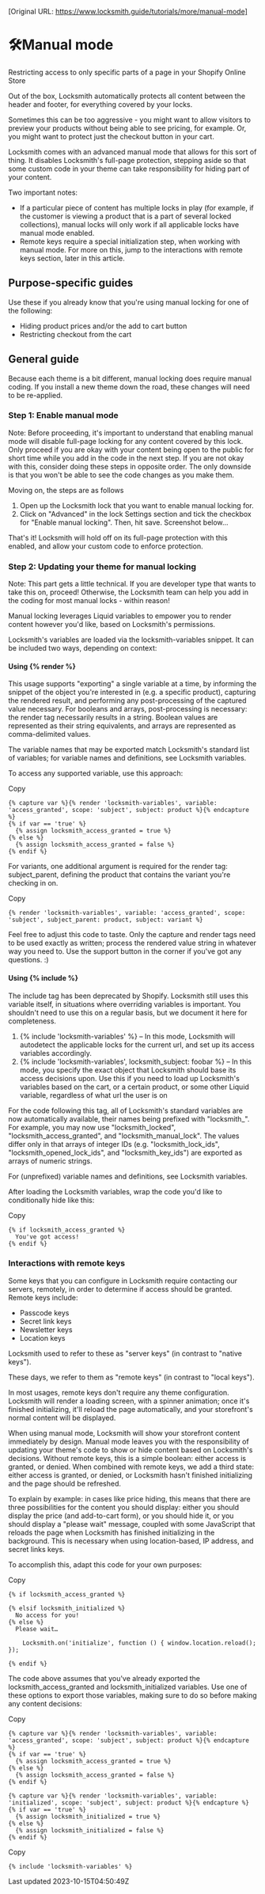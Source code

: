 [Original URL: https://www.locksmith.guide/tutorials/more/manual-mode]

# 🛠️Manual mode

Restricting access to only specific parts of a page in your Shopify Online Store

Out of the box, Locksmith automatically protects all content between the header and footer, for everything covered by your locks.

Sometimes this can be too aggressive - you might want to allow visitors to preview your products without being able to see pricing, for example. Or, you might want to protect just the checkout button in your cart.

Locksmith comes with an advanced manual mode that allows for this sort of thing. It disables Locksmith's full-page protection, stepping aside so that some custom code in your theme can take responsibility for hiding part of your content.

Two important notes:

- If a particular piece of content has multiple locks in play (for example, if the customer is viewing a product that is a part of several locked collections), manual locks will only work if all applicable locks have manual mode enabled.
- Remote keys require a special initialization step, when working with manual mode. For more on this, jump to the interactions with remote keys section, later in this article.

## Purpose-specific guides

Use these if you already know that you're using manual locking for one of the following:

- Hiding product prices and/or the add to cart button
- Restricting checkout from the cart

## General guide

Because each theme is a bit different, manual locking does require manual coding. If you install a new theme down the road, these changes will need to be re-applied.

### Step 1: Enable manual mode

Note: Before proceeding, it's important to understand that enabling manual mode will disable full-page locking for any content covered by this lock. Only proceed if you are okay with your content being open to the public for short time while you add in the code in the next step. If you are not okay with this, consider doing these steps in opposite order. The only downside is that you won't be able to see the code changes as you make them.

Moving on, the steps are as follows

1. Open up the Locksmith lock that you want to enable manual locking for.
2. Click on "Advanced" in the lock Settings section and tick the checkbox for "Enable manual locking". Then, hit save. Screenshot below...

That's it! Locksmith will hold off on its full-page protection with this enabled, and allow your custom code to enforce protection.

### Step 2: Updating your theme for manual locking

Note: This part gets a little technical. If you are developer type that wants to take this on, proceed! Otherwise, the Locksmith team can help you add in the coding for most manual locks - within reason!

Manual locking leverages Liquid variables to empower you to render content however you'd like, based on Locksmith's permissions.

Locksmith's variables are loaded via the locksmith-variables snippet. It can be included two ways, depending on context:

#### Using {% render %}

This usage supports "exporting" a single variable at a time, by informing the snippet of the object you're interested in (e.g. a specific product), capturing the rendered result, and performing any post-processing of the captured value necessary. For booleans and arrays, post-processing is necessary: the render tag necessarily results in a string. Boolean values are represented as their string equivalents, and arrays are represented as comma-delimited values.

The variable names that may be exported match Locksmith's standard list of variables; for variable names and definitions, see Locksmith variables.

To access any supported variable, use this approach:

Copy

    {% capture var %}{% render 'locksmith-variables', variable: 'access_granted', scope: 'subject', subject: product %}{% endcapture %}
    {% if var == 'true' %}
      {% assign locksmith_access_granted = true %}
    {% else %}
      {% assign locksmith_access_granted = false %}
    {% endif %}

For variants, one additional argument is required for the render tag: subject\_parent, defining the product that contains the variant you're checking in on.

Copy

    {% render 'locksmith-variables', variable: 'access_granted', scope: 'subject', subject_parent: product, subject: variant %}

Feel free to adjust this code to taste. Only the capture and render tags need to be used exactly as written; process the rendered value string in whatever way you need to. Use the support button in the corner if you've got any questions. :)

#### Using {% include %}

The include tag has been deprecated by Shopify. Locksmith still uses this variable itself, in situations where overriding variables is important. You shouldn't need to use this on a regular basis, but we document it here for completeness.

1. {% include 'locksmith-variables' %} – In this mode, Locksmith will autodetect the applicable locks for the current url, and set up its access variables accordingly.
2. {% include 'locksmith-variables', locksmith\_subject: foobar %} – In this mode, you specify the exact object that Locksmith should base its access decisions upon. Use this if you need to load up Locksmith's variables based on the cart, or a certain product, or some other Liquid variable, regardless of what url the user is on

For the code following this tag, all of Locksmith's standard variables are now automatically available, their names being prefixed with "locksmith\_". For example, you may now use "locksmith\_locked", "locksmith\_access\_granted", and "locksmith\_manual\_lock". The values differ only in that arrays of integer IDs (e.g. "locksmith\_lock\_ids", "locksmith\_opened\_lock\_ids", and "locksmith\_key\_ids") are exported as arrays of numeric strings.

For (unprefixed) variable names and definitions, see Locksmith variables.

After loading the Locksmith variables, wrap the code you'd like to conditionally hide like this:

Copy

    {% if locksmith_access_granted %}
      You've got access!
    {% endif %}

### Interactions with remote keys

Some keys that you can configure in Locksmith require contacting our servers, remotely, in order to determine if access should be granted. Remote keys include:

- Passcode keys
- Secret link keys
- Newsletter keys
- Location keys

Locksmith used to refer to these as "server keys" (in contrast to "native keys").

These days, we refer to them as "remote keys" (in contrast to "local keys").

In most usages, remote keys don't require any theme configuration. Locksmith will render a loading screen, with a spinner animation; once it's finished initializing, it'll reload the page automatically, and your storefront's normal content will be displayed.

When using manual mode, Locksmith will show your storefront content immediately by design. Manual mode leaves you with the responsibility of updating your theme's code to show or hide content based on Locksmith's decisions. Without remote keys, this is a simple boolean: either access is granted, or denied. When combined with remote keys, we add a third state: either access is granted, or denied, or Locksmith hasn't finished initializing and the page should be refreshed.

To explain by example: in cases like price hiding, this means that there are three possibilities for the content you should display: either you should display the price (and add-to-cart form), or you should hide it, or you should display a "please wait" message, coupled with some JavaScript that reloads the page when Locksmith has finished initializing in the background. This is necessary when using location-based, IP address, and secret links keys.

To accomplish this, adapt this code for your own purposes:

Copy

    {% if locksmith_access_granted %}
      
    {% elsif locksmith_initialized %}
      No access for you!
    {% else %}
      Please wait…
      
        Locksmith.on('initialize', function () { window.location.reload(); });
      
    {% endif %}

The code above assumes that you've already exported the locksmith\_access\_granted and locksmith\_initialized variables. Use one of these options to export those variables, making sure to do so before making any content decisions:

Copy

    {% capture var %}{% render 'locksmith-variables', variable: 'access_granted', scope: 'subject', subject: product %}{% endcapture %}
    {% if var == 'true' %}
      {% assign locksmith_access_granted = true %}
    {% else %}
      {% assign locksmith_access_granted = false %}
    {% endif %}
    
    {% capture var %}{% render 'locksmith-variables', variable: 'initialized', scope: 'subject', subject: product %}{% endcapture %}
    {% if var == 'true' %}
      {% assign locksmith_initialized = true %}
    {% else %}
      {% assign locksmith_initialized = false %}
    {% endif %}

Copy

    {% include 'locksmith-variables' %}

Last updated 2023-10-15T04:50:49Z